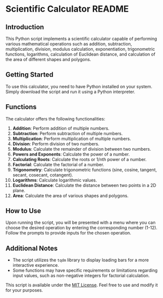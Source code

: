 # Scientific Calculator README

## Introduction
This Python script implements a scientific calculator capable of performing various mathematical operations such as addition, subtraction, multiplication, division, modulus calculation, exponentiation, trigonometric functions, logarithms, calculation of Euclidean distance, and calculation of the area of different shapes and polygons.

## Getting Started
To use this calculator, you need to have Python installed on your system. Simply download the script and run it using a Python interpreter.

## Functions
The calculator offers the following functionalities:

1. **Addition**: Perform addition of multiple numbers.
2. **Subtraction**: Perform subtraction of multiple numbers.
3. **Multiplication**: Perform multiplication of multiple numbers.
4. **Division**: Perform division of two numbers.
5. **Modulus**: Calculate the remainder of division between two numbers.
6. **Powers and Exponents**: Calculate the power of a number.
7. **Calculating Roots**: Calculate the roots or 1/nth power of a number.
8. **Factorial**: Calculate the factorial of a number.
9. **Trigonometry**: Calculate trigonometric functions (sine, cosine, tangent, secant, cosecant, cotangent).
10. **Logarithms**: Calculate logarithmic values.
11. **Euclidean Distance**: Calculate the distance between two points in a 2D plane.
12. **Area**: Calculate the area of various shapes and polygons.

## How to Use
Upon running the script, you will be presented with a menu where you can choose the desired operation by entering the corresponding number (1-12). Follow the prompts to provide inputs for the chosen operation.

## Additional Notes
- The script utilizes the `tqdm` library to display loading bars for a more interactive experience.
- Some functions may have specific requirements or limitations regarding input values, such as non-negative integers for factorial calculation.

This script is available under the [MIT License](https://opensource.org/licenses/MIT). Feel free to use and modify it for your purposes.
